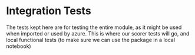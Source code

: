 # Integration Tests

The tests kept here are for testing the entire module, as it might be used when imported or used by azure. This is where our scorer tests will go, and local functional tests (to make sure we can use the package in a local notebook)